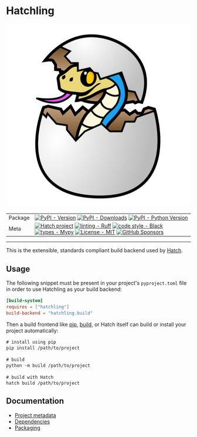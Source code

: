 # Hatchling

<div align="center">

<img src="https://raw.githubusercontent.com/pypa/hatch/master/docs/assets/images/logo.svg" alt="Hatch logo" width="500" role="img">

| |                                                                                                                                                                                                                                                                                                                                                                                                                                                                                                                                                                                                                                                                                                                                                            |
| --- |------------------------------------------------------------------------------------------------------------------------------------------------------------------------------------------------------------------------------------------------------------------------------------------------------------------------------------------------------------------------------------------------------------------------------------------------------------------------------------------------------------------------------------------------------------------------------------------------------------------------------------------------------------------------------------------------------------------------------------------------------------|
| Package | [![PyPI - Version](https://img.shields.io/pypi/v/hatchling.svg?logo=pypi&label=PyPI&logoColor=gold)](https://pypi.org/project/hatchling/) [![PyPI - Downloads](https://img.shields.io/pypi/dm/hatchling.svg?color=blue&label=Downloads&logo=pypi&logoColor=gold)](https://pypi.org/project/hatchling/) [![PyPI - Python Version](https://img.shields.io/pypi/pyversions/hatchling.svg?logo=python&label=Python&logoColor=gold)](https://pypi.org/project/hatchling/)                                                                                                                                                                                                                                                                                       |
| Meta | [![Hatch project](https://img.shields.io/badge/%F0%9F%A5%9A-Hatch-4051b5.svg)](https://github.com/pypa/hatch) [![linting - Ruff](https://img.shields.io/endpoint?url=https://raw.githubusercontent.com/charliermarsh/ruff/main/assets/badge/v2.json)](https://github.com/astral-sh/ruff) [![code style - Black](https://img.shields.io/badge/code%20style-black-000000.svg)](https://github.com/psf/black) [![types - Mypy](https://img.shields.io/badge/types-Mypy-blue.svg)](https://github.com/python/mypy) [![License - MIT](https://img.shields.io/badge/license-MIT-9400d3.svg)](https://spdx.org/licenses/) [![GitHub Sponsors](https://img.shields.io/github/sponsors/ofek?logo=GitHub%20Sponsors&style=social)](https://github.com/sponsors/ofek) |

</div>

-----

This is the extensible, standards compliant build backend used by [Hatch](https://github.com/pypa/hatch).

## Usage

The following snippet must be present in your project's `pyproject.toml` file in order to use Hatchling as your build backend:

```toml
[build-system]
requires = ["hatchling"]
build-backend = "hatchling.build"
```

Then a build frontend like [pip](https://github.com/pypa/pip), [build](https://github.com/pypa/build), or Hatch itself can build or install your project automatically:

```console
# install using pip
pip install /path/to/project

# build
python -m build /path/to/project

# build with Hatch
hatch build /path/to/project
```

## Documentation

- [Project metadata](https://hatch.pypa.io/latest/config/metadata/)
- [Dependencies](https://hatch.pypa.io/latest/config/dependency/)
- [Packaging](https://hatch.pypa.io/latest/config/build/)
